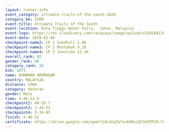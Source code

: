 ```yaml
--- 
layout: runner-info 
event_category: ultimate-trails-of-the-south-2020 
category_km: 15KM 
event-title: Ultimate Trails of the South 
event-location: Kota Tinggi Water Falls,  Johor, Malaysia 
event-logo: https://res.cloudinary.com/raceyaya/image/upload/v1581841103/logo/2020/ultimate-trails-2020_i93dfj.jpg 
event-date: 2020-02-08 
checkpoint-name2: CP 1 Sandhill 2.8K 
checkpoint-name3: CP 2 Muntahak 9.2K 
checkpoint-name4: CP 3 Junction 12.3K 
overall_rank: 82
gender_rank: 60
category_rank: 24
bib: 1071
name: KUMANAN ARUMUGAM
country: MALAYSIA
distance: 15Km
category: Veteran
gender: Male
time: 4-46-51.6
checkpoint2: 40-29.7
checkpoint3: 2-44-53
checkpoint4: 3-34-05
finish: 4-46-52
certificate: https://drive.google.com/open?id=1hq7p7snkK8siQ71H3PP29-YAPLtNgbn1
--- 
```

